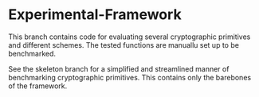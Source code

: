 # Experimental-Framework

This branch contains code for evaluating several cryptographic primitives and different schemes. The tested functions are manuallu set up to be benchmarked. 

See the skeleton branch for a simplified and streamlined manner of benchmarking cryptographic primitives. This contains only the barebones of the framework.

